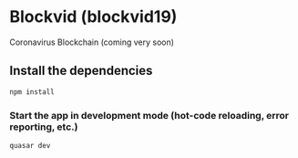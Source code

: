 # Blockvid (blockvid19)

Coronavirus Blockchain (coming very soon)

## Install the dependencies
```bash
npm install
```

### Start the app in development mode (hot-code reloading, error reporting, etc.)
```bash
quasar dev
```
